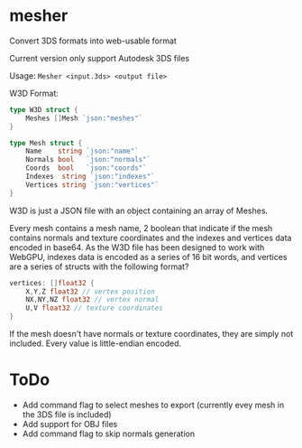 # mesher
Convert 3DS formats into web-usable format

Current version only support Autodesk 3DS files

Usage:
``Mesher <input.3ds> <output file>``

W3D Format:
```go
type W3D struct {
    Meshes []Mesh `json:"meshes"`
}

type Mesh struct {
    Name    string `json:"name"`
    Normals bool   `json:"normals"`
    Coords  bool   `json:"coords"`
    Indexes  string `json:"indexes"`
    Vertices string `json:"vertices"`
}
```

W3D is just a JSON file with an object containing an array of Meshes.

Every mesh contains a mesh name, 2 boolean that indicate if the mesh contains normals and texture coordinates and 
the indexes and vertices data encoded in base64. 
As the W3D file has been designed to work with WebGPU, indexes data is encoded as a series of 16 bit words,
and vertices are a series of structs with the following format?

```go
vertices: []float32 {
	X,Y,Z float32 // vertex position 
	NX,NY,NZ float32 // vertex normal
	U,V float32 // texture coordinates
}
```

If the mesh doesn't have normals or texture coordinates, they are simply not included.
Every value is little-endian encoded.

# ToDo
- Add command flag to select meshes to export (currently evey mesh in the 3DS file is included)
- Add support for OBJ files
- Add command flag to skip normals generation